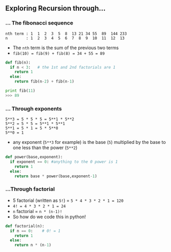 ## Exploring Recursion through...

### ... The fibonacci sequence

```
nth term : 1  1  2  3  5  8  13 21 34 55  89  144 233
n        : 1  2  3  4  5  6  7  8  9  10  11  12  13
```

* The `nth` term is the sum of the previous two terms
* `fib(10) = fib(9) + fib(8) = 34 + 55 = 89`

```python
def fib(n):
  if n < 3:   # the 1st and 2nd factorials are 1
    return 1
  else:
    return fib(n-2) + fib(n-1)
```
```python    
print fib(11)
>>> 89
```

### ... Through exponents

```
5**3 = 5 * 5 * 5 = 5**1 * 5**2
5**2 = 5 * 5 = 5**1 * 5**1
5**1 = 5 * 1 = 5 * 5**0
5**0 = 1
```

* any exponent (`5**3` for example) is the base (`5`) multiplied by the base to one less than the power (`5**2`) 

```python
def power(base,exponent):
  if exponent == 0: #anything to the 0 power is 1
    return 1
  else:
    return base * power(base,exponent-1)
```
### ...Through factorial

* 5 factorial (written as `5!`) = `5 * 4 * 3 * 2 * 1 = 120`
* `4! = 4 * 3 * 2 * 1 = 24`
* `n` factorial = `n * (n-1)!`
* So how do we code this in python!

```python
def factorial(n):
  if n == 0:    # 0! = 1
    return 1
  else:
    return n * (n-1)
